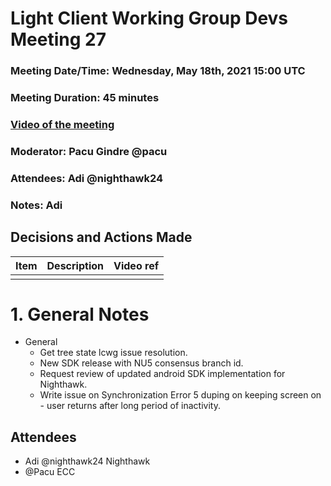 # Light Client Working Group Devs Meeting 27
### Meeting Date/Time: Wednesday, May 18th, 2021 15:00 UTC
### Meeting Duration: 45 minutes
### [Video of the meeting](not-recorded)
### Moderator: Pacu Gindre @pacu
### Attendees: Adi @nighthawk24
### Notes: Adi

## Decisions and Actions Made
| Item | Description | Video ref |
| ------------- | ----------- | --------- |
| | ||


# 1. General Notes
* General
  - Get tree state lcwg issue resolution.
  - New SDK release with NU5 consensus branch id.
  - Request review of updated android SDK implementation for Nighthawk.
  - Write issue on Synchronization Error 5 duping on keeping screen on - user returns after long period of inactivity.
  
## Attendees
* Adi @nighthawk24 Nighthawk
* @Pacu ECC